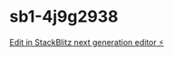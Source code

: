 # sb1-4j9g2938

[Edit in StackBlitz next generation editor ⚡️](https://stackblitz.com/~/github.com/shereeliao123/sb1-4j9g2938)